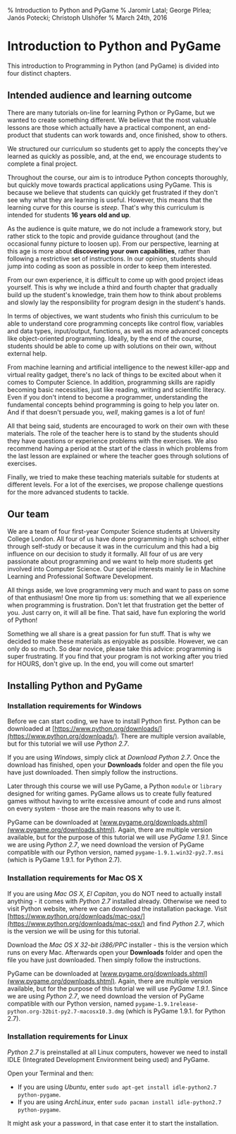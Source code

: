 % Introduction to Python and PyGame
% Jaromir Latal; George Pîrlea; Janós Potecki; Christoph Ulshöfer
% March 24th, 2016

Introduction to Python and PyGame
=======

This introduction to Programming in Python (and PyGame) is divided into four distinct chapters.

## Intended audience and learning outcome

There are many tutorials on-line for learning Python or PyGame, but we wanted to create something different. We believe that the most valuable lessons are those which actually have a practical component, an end-product that students can work towards and, once finished, show to others.

We structured our curriculum so students get to apply the concepts they've learned as quickly as possible, and, at the end, we encourage students to complete a final project.

Throughout the course, our aim is to introduce Python concepts thoroughly, but quickly move towards practical applications using PyGame. This is because we believe that students can quickly get frustrated if they don't see why what they are learning is useful. However, this means that the learning curve for this course is *steep*. That's why this curriculum is intended for students **16 years old and up**.

As the audience is quite mature, we do not include a framework story, but rather stick to the topic and provide guidance throughout (and the occasional funny picture to loosen up). From our perspective, learning at this age is more about **discovering your own capabilities**, rather than following a restrictive set of instructions. In our opinion, students should jump into coding as soon as possible in order to keep them interested.

From our own experience, it is difficult to come up with good project ideas yourself. This is why we include a third and fourth chapter that gradually build up the student's knowledge, train them how to think about problems and slowly lay the responsibility for program design in the student's hands.

In terms of objectives, we want students who finish this curriculum to be able to understand core programming concepts like control flow, variables and data types, input/output, functions, as well as more advanced concepts like object-oriented programming. Ideally, by the end of the course, students should be able to come up with solutions on their own, without external help.

From machine learning and artificial intelligence to the newest killer-app and virtual reality gadget, there's no lack of things to be excited about when it comes to Computer Science. In addition, programming skills are rapidly becoming basic necessities, just like reading, writing and scientific literacy. Even if you don't intend to become a programmer, understanding the fundamental concepts behind programming is going to help you later on. And if that doesn't persuade you, *well*, making games is a lot of fun!

All that being said, students are encouraged to work on their own with these materials. The role of the teacher here is to stand by the students should they have questions or experience problems with the exercises. We also recommend having a period at the start of the class in which problems from the last lesson are explained or where the teacher goes through solutions of exercises.

Finally, we tried to make these teaching materials suitable for students at different levels. For a lot of the exercises, we propose challenge questions for the more advanced students to tackle.

## Our team
We are a team of four first-year Computer Science students at University College London. All four of us have done programming in high school, either through self-study or because it was in the curriculum and this had a big influence on our decision to study it formally. All four of us are very passionate about programming and we want to help more students get involved into Computer Science. Our special interests mainly lie in Machine Learning and Professional Software Development.

All things aside, we love programming very much and want to pass on some of that enthusiasm! One more tip from us: something that we all experience when programming is frustration. Don't let that frustration get the better of you. Just carry on, it will all be fine. That said, have fun exploring the world of Python!

Something we all share is a great passion for fun stuff. That is why we decided to make these materials as enjoyable as possible. However, we can only do so much. So dear novice, please take this advice: programming is super frustrating. If you find that your program is not working after you tried for HOURS, don't give up. In the end, you will come out smarter!

## Installing Python and PyGame

### Installation requirements for Windows
Before we can start coding, we have to install Python first. Python can be downloaded at [https://www.python.org/downloads/](https://www.python.org/downloads/). There are multiple version available, but for this tutorial we will use *Python 2.7*.

If you are using *Windows*, simply click at *Download Python 2.7*. Once the download has finished, open your **Downloads** folder and open the file you have just downloaded. Then simply follow the instructions.

Later through this course we will use PyGame, a Python `module` or `library` designed for writing games. PyGame allows us to create fully featured games without having to write excessive amount of code and runs almost on every system - those are the main reasons why to use it.

PyGame can be downloaded at [www.pygame.org/downloads.shtml](www.pygame.org/downloads.shtml). Again, there are multiple version available, but for the purpose of this tutorial we will use *PyGame 1.9.1*. Since we are using *Python 2.7*, we need download the version of PyGame compatible with our Python version, named `pygame-1.9.1.win32-py2.7.msi` (which is PyGame 1.9.1. for Python 2.7).

### Installation requirements for Mac OS X
If you are using *Mac OS X, El Capitan*, you do NOT need to actually install anything - it comes with *Python 2.7* installed already. Otherwise we need to visit Python website, where we can download the installation package. Visit [https://www.python.org/downloads/mac-osx/](https://www.python.org/downloads/mac-osx/) and find *Python 2.7*, which is the version we will be using for this tutorial.

Download the *Mac OS X 32-bit i386/PPC* installer - this is the version which runs on every Mac. Afterwards open your **Downloads** folder and open the file you have just downloaded. Then simply follow the instructions.

PyGame can be downloaded at [www.pygame.org/downloads.shtml](www.pygame.org/downloads.shtml). Again, there are multiple version available, but for the purpose of this tutorial we will use *PyGame 1.9.1*. Since we are using *Python 2.7*, we need download the version of PyGame compatible with our Python version, named `pygame-1.9.1release-python.org-32bit-py2.7-macosx10.3.dmg` (which is PyGame 1.9.1. for Python 2.7).

### Installation requirements for Linux
*Python 2.7* is preinstalled at all Linux computers, however we need to install IDLE (Integrated Development Environment being used) and PyGame.

Open your Terminal and then:

 * If you are using *Ubuntu*, enter `sudo apt-get install idle-python2.7 python-pygame`.
 * If you are using *ArchLinux*, enter `sudo pacman install idle-python2.7 python-pygame`.

It might ask your a password, in that case enter it to start the installation.
